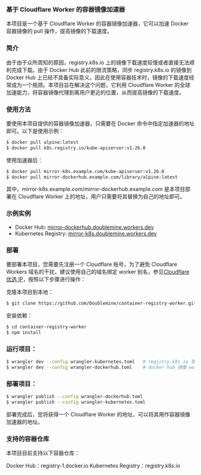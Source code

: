 ### 基于 Cloudflare Worker 的容器镜像加速器
本项目是一个基于 Cloudflare Worker 的容器镜像加速器，它可以加速 Docker 容器镜像的 pull 操作，提高镜像的下载速度。

### 简介
由于由于众所周知的原因，registry.k8s.io 上的镜像下载速度较慢或者直接无法顺利完成下载。由于 Docker Hub 此前的限流策略，同步 registry.k8s.io 的镜像到 Docker Hub 上已经不具备实际意义。因此在使用容器技术时，镜像的下载速度经常成为一个瓶颈。本项目旨在解决这个问题，它利用 Cloudflare Worker 的全球加速能力，将容器镜像代理到离用户更近的位置，从而提高镜像的下载速度。

### 使用方法

要使用本项目提供的容器镜像加速器，只需要在 Docker 命令中指定加速器的地址即可。以下是使用示例：

```bash
$ docker pull alpine:latest
$ docker pull k8s.registry.io/kube-apiserver:v1.26.0
```

使用加速器后：

```bash
$ docker pull mirror-k8s.example.com/kube-apiserver:v1.26.0
$ docker pull mirror-dockerhub.example.com/library/alpine:latest
```

其中，mirror-k8s.example.com/mirror-dockerhub.example.com 是本项目部署在 Cloudflare Worker 上的地址，用户只需要将其替换为自己的地址即可。

### 示例实例

- Docker Hub: [mirror-dockerhub.doublemine.workers.dev](https://mirror-dockerhub.doublemine.workers.dev)
- Kubernetes Registry: [mirror-k8s.doublemine.workers.dev](https://mirror-k8s.doublemine.workers.dev)

### 部署
要部署本项目，您需要先注册一个 Cloudflare 账号，为了避免 Cloudflare Workers 域名的干扰，建议使用自己的域名绑定 worker 别名，参见[Cloudflare 优选 IP](https://github.com/XIU2/CloudflareSpeedTest)，按照以下步骤进行操作：

克隆本项目到本地：

```bash
$ git clone https://github.com/Doublemine/container-registry-worker.git
```

安装依赖：

```bash
$ cd container-registry-worker
$ npm install
```

### 运行项目：

```bash
$ wrangler dev --config wrangler-kubernetes.toml   # registry.k8s.io 镜像 worker
$ wrangler dev --config wrangler-dockerhub.toml    # docker hub 镜像 worker
```
### 部署项目：

```bash
$ wrangler publish --config wrangler-dockerhub.toml 
$ wrangler publish --config wrangler-kubernetes.toml 
```
部署完成后，您将获得一个 Cloudflare Worker 的地址，可以将其用作容器镜像加速器的地址。

### 支持的容器仓库

本项目目前支持以下容器仓库：

Docker Hub：registry-1.docker.io
Kubernetes Registry：registry.k8s.io
